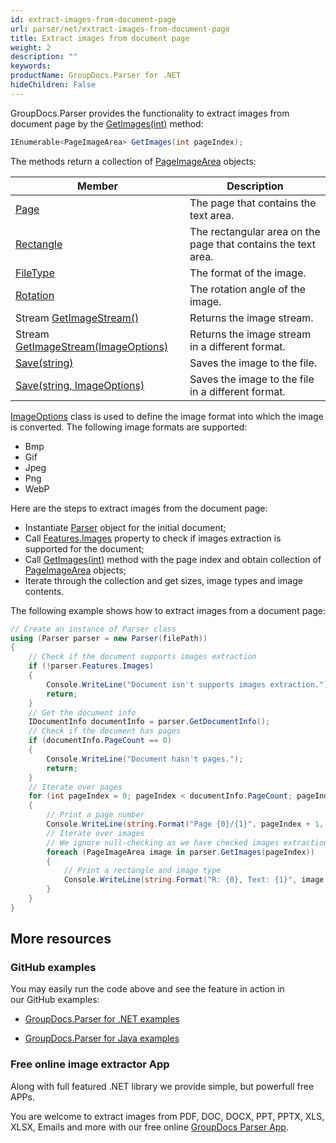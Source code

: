 ```yaml
---
id: extract-images-from-document-page
url: parser/net/extract-images-from-document-page
title: Extract images from document page
weight: 2
description: ""
keywords: 
productName: GroupDocs.Parser for .NET
hideChildren: False
---
```

GroupDocs.Parser provides the functionality to extract images from document page by the [GetImages(int)](https://apireference.groupdocs.com/net/parser/groupdocs.parser.parser/getimages/methods/2) method:

```csharp
IEnumerable<PageImageArea> GetImages(int pageIndex);

```

The methods return a collection of [PageImageArea](https://apireference.groupdocs.com/net/parser/groupdocs.parser.data/pageimagearea) objects:

| Member | Description |
| --- | --- |
| [Page](https://apireference.groupdocs.com/net/parser/groupdocs.parser.data/pagearea/properties/page) | The page that contains the text area. |
| [Rectangle](https://apireference.groupdocs.com/net/parser/groupdocs.parser.data/pagearea/properties/rectangle) | The rectangular area on the page that contains the text area. |
| [FileType](https://apireference.groupdocs.com/net/parser/groupdocs.parser.data/pageimagearea/properties/filetype) | The format of the image. |
| [Rotation](https://apireference.groupdocs.com/net/parser/groupdocs.parser.data/pageimagearea/properties/rotation) | The rotation angle of the image. |
| Stream [GetImageStream()](https://apireference.groupdocs.com/net/parser/groupdocs.parser.data/pageimagearea/methods/getimagestream) | Returns the image stream. |
| Stream [GetImageStream(ImageOptions)](https://apireference.groupdocs.com/net/parser/groupdocs.parser.data.pageimagearea/getimagestream/methods/1) | Returns the image stream in a different format. |
| [Save(string)](https://apireference.groupdocs.com/net/parser/groupdocs.parser.data/pageimagearea/methods/save) | Saves the image to the file. |
| [Save(string, ImageOptions)](https://apireference.groupdocs.com/net/parser/groupdocs.parser.data.pageimagearea/save/methods/1) | Saves the image to the file in a different format. |

[ImageOptions](https://apireference.groupdocs.com/net/parser/groupdocs.parser.options/imageoptions) class is used to define the image format into which the image is converted. The following image formats are supported:

*   Bmp
*   Gif
*   Jpeg
*   Png
*   WebP

Here are the steps to extract images from the document page:

*   Instantiate [Parser](https://apireference.groupdocs.com/net/parser/groupdocs.parser/parser) object for the initial document;
*   Call [Features.Images](https://apireference.groupdocs.com/net/parser/groupdocs.parser.options/features/properties/images) property to check if images extraction is supported for the document;
*   Call [GetImages(int)](https://apireference.groupdocs.com/net/parser/groupdocs.parser.parser/getimages/methods/2) method with the page index and obtain collection of [PageImageArea](https://apireference.groupdocs.com/net/parser/groupdocs.parser.data/pageimagearea) objects;
*   Iterate through the collection and get sizes, image types and image contents.

The following example shows how to extract images from a document page:

```csharp
// Create an instance of Parser class
using (Parser parser = new Parser(filePath))
{
    // Check if the document supports images extraction
    if (!parser.Features.Images)
    {
        Console.WriteLine("Document isn't supports images extraction.");
        return;
    }
    // Get the document info
    IDocumentInfo documentInfo = parser.GetDocumentInfo();
    // Check if the document has pages
    if (documentInfo.PageCount == 0)
    {
        Console.WriteLine("Document hasn't pages.");
        return;
    }
    // Iterate over pages
    for (int pageIndex = 0; pageIndex < documentInfo.PageCount; pageIndex++)
    {
        // Print a page number 
        Console.WriteLine(string.Format("Page {0}/{1}", pageIndex + 1, documentInfo.PageCount));
        // Iterate over images
        // We ignore null-checking as we have checked images extraction feature support earlier
        foreach (PageImageArea image in parser.GetImages(pageIndex))
        {
            // Print a rectangle and image type
            Console.WriteLine(string.Format("R: {0}, Text: {1}", image.Rectangle, image.FileType));
        }
    }
}

```

## More resources

### GitHub examples

You may easily run the code above and see the feature in action in our GitHub examples:

*   [GroupDocs.Parser for .NET examples](https://github.com/groupdocs-parser/GroupDocs.Parser-for-.NET)
    
*   [GroupDocs.Parser for Java examples](https://github.com/groupdocs-parser/GroupDocs.Parser-for-Java)
    

### Free online image extractor App

Along with full featured .NET library we provide simple, but powerfull free APPs.

You are welcome to extract images from PDF, DOC, DOCX, PPT, PPTX, XLS, XLSX, Emails and more with our free online [GroupDocs Parser App](https://products.groupdocs.app/parser).
